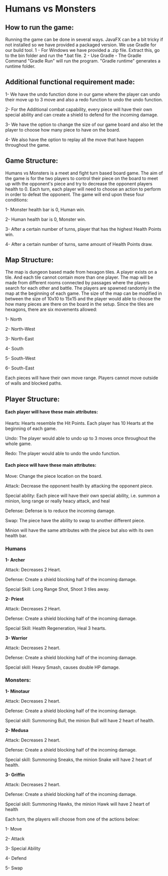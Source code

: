 # Humans vs Monsters

## How to run the game:

Running the game can be done in several ways. JavaFX can be a bit tricky if not installed so we have provided a packaged 
version. We use Gradle for our build tool. 
 1 - For Windows we have provided a .zip file. Extract this, go to the bin folder and run the *.bat file. 
 2 - Use Gradle - The Gradle Command "Gradle Run" will run the program. "Gradle runtime" generates  a runtime folder. 

## Additional functional requirement made:

1- We have the undo function done in our game where the player can undo their move up to 3 move and also a redo function to undo the undo function.

2- For the Additional combat capability, every piece will have their own special ability and can create a shield to defend for the incoming damage.

3- We have the option to change the size of our game board and also let the player to choose how many piece to have on the board.

4- We also have the option to replay all the move that have happen throughout the game.

## Game Structure:

Humans vs Monsters is a meet and fight turn based board game. The aim of the game is for the two players to control their piece on the board to meet up with the opponent's piece and try to decrease the opponent players health to 0. Each turn, each player will need to choose an action to perform in order to defeat the opponent.
The game will end upon these four conditions:

1-	Monster health bar is 0, Human win.

2-	Human health bar is 0, Monster win.

3-	After a certain number of turns, player that has the highest Health Points win.

4-	After a certain number of turns, same amount of Health Points draw.

## Map Structure:

The map is dungeon based made from hexagon tiles. A player exists on a tile. And each tile cannot contain more than one player.
The map will be made from different rooms connected by passages where the players search for each other and battle. The players are spawned randomly in the map at the beginning of each game.
The size of the map can be modified in between the size of 10x10 to 15x15 and the player would able to choose the how many pieces are there on the board in the setup.
Since the tiles are hexagons, there are six movements allowed:

1-	North

2-	North-West

3-	North-East

4-	South

5-	South-West

6-	South-East

Each pieces will have their own move range.
Players cannot move outside of walls and blocked paths.

## Player Structure:

#### Each player will have these main attributes:

  Hearts: Hearts resemble the Hit Points. Each player has 10 Hearts at the beginning of each game.

  Undo: The player would able to undo up to 3 moves once throughout the whole game.

  Redo: The player would able to undo the undo function.

#### Each piece will have these main attributes:

  Move: Change the piece location on the board.

  Attack: Decrease the opponent health by attacking the opponent piece.

  Special ability: Each piece will have their own special ability, i.e. summon a minion, long range or really heacy attack, and heal

  Defense: Defense is to reduce the incoming damage.

  Swap: The piece have the ability to swap to another different piece.

  Minion will have the same attributes with the piece but also with its own health bar.

### Humans

**1-	Archer**

Attack: Decreases 2 Heart.

Defense: Create a shield blocking half of the incoming damage.

Special Skill: Long Range Shot, Shoot 3 tiles away.

**2-	Priest**

Attack: Decreases 2 Heart.

Defense: Create a shield blocking half of the incoming damage.

Special Skill: Health Regeneration, Heal 3 hearts.

**3-	Warrior**

Attack: Decreases 2 heart.

Defense: Create a shield blocking half of the incoming damage.

Special skill: Heavy Smash, causes double HP damage.

### Monsters:

**1-	Minotaur**

Attack: Decreases 2 heart.

Defense: Create a shield blocking half of the incoming damage.

Special skill: Summoning Bull, the minion Bull will have 2 heart of health.

**2-	Medusa**

Attack: Decreases 2 heart.

Defense: Create a shield blocking half of the incoming damage.

Special skill: Summoning Sneaks, the minion Snake will have 2 heart of health. 

**3-	Griffin**

Attack: Decreases 2 heart.

Defense: Create a shield blocking half of the incoming damage.

Special skill: Summoning Hawks, the minion Hawk will have 2 heart of health

Each turn, the players will choose from one of the actions below:

1-  Move

2-	Attack

3-  Special Ability

4-	Defend

5-	Swap 
